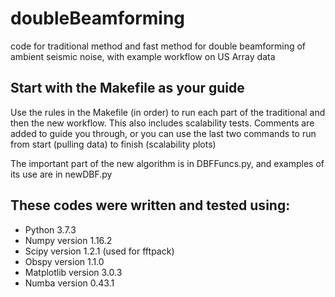 # doubleBeamforming
code for traditional method and fast method for double beamforming of ambient seismic noise, with example workflow on US Array data

## Start with the Makefile as your guide
Use the rules in the Makefile (in order) to run each part of the traditional and then the new workflow. This also includes scalability tests. Comments are added to guide you through, or you can use the last two commands to run from start (pulling data) to finish (scalability plots)

 The important part of the new algorithm is in DBFFuncs.py, and examples of its use are in newDBF.py

## These codes were written and tested using: 
* Python 3.7.3
* Numpy version 1.16.2
* Scipy version 1.2.1 (used for fftpack)
* Obspy version 1.1.0
* Matplotlib version 3.0.3
* Numba version 0.43.1
